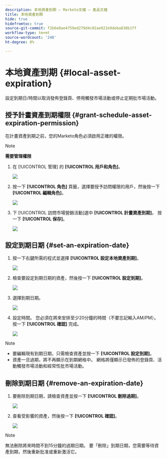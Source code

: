 ```yaml
---
description: 本地資產到期 — Marketo文檔 — 產品文檔
title: 本地資產到期
hide: true
hidefromtoc: true
source-git-commit: f2b6e0ae4759ed279d4c02ae922e9deba838b1ff
workflow-type: tm+mt
source-wordcount: '248'
ht-degree: 0%

---
```


# 本地資產到期 {#local-asset-expiration}

設定到期日/時間以取消發佈登錄頁、停用觸發市場活動或停止定期批市場活動。

## 授予計畫資產到期權限 {#grant-schedule-asset-expiration-permission}

在計畫資產到期之前，您的Marketo角色必須啟用正確的權限。

>[!NOTE]
>
>**需要管理權限**

1. 在 [!UICONTROL 管理] 的 **[!UICONTROL 用戶和角色]**。

   ![](assets/local-asset-expiration-2.png)

1. 按一下 **[!UICONTROL 角色]** 頁籤，選擇要授予訪問權限的用戶，然後按一下 **[!UICONTROL 編輯角色]**。

   ![](assets/local-asset-expiration-3.png)

1. 下 [!UICONTROL 訪問市場營銷活動]選中 **[!UICONTROL 計畫資產到期]**。 按一下 **[!UICONTROL 保存]**。

   ![](assets/local-asset-expiration-.png)

## 設定到期日期 {#set-an-expiration-date}

1. 按一下右鍵所需的程式並選擇 **[!UICONTROL 設定本地資產到期]**。

   ![](assets/local-asset-expiration-4.png)

1. 檢查要設定到期日期的資產，然後按一下 **[!UICONTROL 設定到期]**。

   ![](assets/local-asset-expiration-5.png)

1. 選擇到期日期。

   ![](assets/local-asset-expiration-6.png)

1. 設定時間。 您必須在將來安排至少20分鐘的時間（不要忘記輸入AM/PM）。 按一下 **[!UICONTROL 確認]** 完成。

   ![](assets/local-asset-expiration-7.png)

>[!NOTE]
>
>* 要編輯現有到期日期，只需檢查資產並按一下 **[!UICONTROL 設定到期]**。
>* 資產一旦過期，將不再顯示在到期網格中。 網格將僅顯示已發佈的登錄頁、活動觸發市場活動和經常性批市場活動。


## 刪除到期日期 {#remove-an-expiration-date}

1. 要刪除到期日期，請檢查資產並按一下 **[!UICONTROL 刪除過期]**。

   ![](assets/local-asset-expiration-8.png)

1. 查看受影響的資產，然後按一下 **[!UICONTROL 確認]**。

   ![](assets/local-asset-expiration-9.png)

>[!NOTE]
>
>無法刪除將來時間不到15分鐘的過期日期。 要「刪除」到期日期，您需要等待資產到期，然後重新批准或重新激活它。
